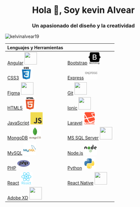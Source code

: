 <h1 align="center">Hola 👋, Soy kevin Alvear</h1>
<h3 align="center">Un apasionado del diseño y la creatividad</h3>

<p align="left"> <img src="https://komarev.com/ghpvc/?username=kelvinalvear19&label=Profile%20views&color=0e75b6&style=flat" alt="kelvinalvear19" /> </p>

| Lenguajes y Herramientas |                                                                                 |
|--------------------------|---------------------------------------------------------------------------------|
| [Angular](https://angular.io) <img src="https://angular.io/assets/images/logos/angular/angular.svg" width="40" height="40"/> | [Bootstrap](https://getbootstrap.com) <img src="https://raw.githubusercontent.com/devicons/devicon/master/icons/bootstrap/bootstrap-plain-wordmark.svg" width="40" height="40"/> |
| [CSS3](https://www.w3schools.com/css/) <img src="https://raw.githubusercontent.com/devicons/devicon/master/icons/css3/css3-original-wordmark.svg" width="40" height="40"/> | [Express](https://expressjs.com) <img src="https://raw.githubusercontent.com/devicons/devicon/master/icons/express/express-original-wordmark.svg" width="40" height="40"/> |
| [Figma](https://www.figma.com/) <img src="https://www.vectorlogo.zone/logos/figma/figma-icon.svg" width="40" height="40"/> | [Git](https://git-scm.com/) <img src="https://www.vectorlogo.zone/logos/git-scm/git-scm-icon.svg" width="40" height="40"/> |
| [HTML5](https://www.w3.org/html/) <img src="https://raw.githubusercontent.com/devicons/devicon/master/icons/html5/html5-original-wordmark.svg" width="40" height="40"/> | [Ionic](https://ionicframework.com) <img src="https://upload.wikimedia.org/wikipedia/commons/d/d1/Ionic_Logo.svg" width="40" height="40"/> |
| [JavaScript](https://developer.mozilla.org/en-US/docs/Web/JavaScript) <img src="https://raw.githubusercontent.com/devicons/devicon/master/icons/javascript/javascript-original.svg" width="40" height="40"/> | [Laravel](https://laravel.com/) <img src="https://raw.githubusercontent.com/devicons/devicon/master/icons/laravel/laravel-plain-wordmark.svg" width="40" height="40"/> |
| [MongoDB](https://www.mongodb.com/) <img src="https://raw.githubusercontent.com/devicons/devicon/master/icons/mongodb/mongodb-original-wordmark.svg" width="40" height="40"/> | [MS SQL Server](https://www.microsoft.com/en-us/sql-server) <img src="https://www.svgrepo.com/show/303229/microsoft-sql-server-logo.svg" width="40" height="40"/> |
| [MySQL](https://www.mysql.com/) <img src="https://raw.githubusercontent.com/devicons/devicon/master/icons/mysql/mysql-original-wordmark.svg" width="40" height="40"/> | [Node.js](https://nodejs.org) <img src="https://raw.githubusercontent.com/devicons/devicon/master/icons/nodejs/nodejs-original-wordmark.svg" width="40" height="40"/> |
| [PHP](https://www.php.net) <img src="https://raw.githubusercontent.com/devicons/devicon/master/icons/php/php-original.svg" width="40" height="40"/> | [Python](https://www.python.org) <img src="https://raw.githubusercontent.com/devicons/devicon/master/icons/python/python-original.svg" width="40" height="40"/> |
| [React](https://reactjs.org/) <img src="https://raw.githubusercontent.com/devicons/devicon/master/icons/react/react-original-wordmark.svg" width="40" height="40"/> | [React Native](https://reactnative.dev/) <img src="https://reactnative.dev/img/header_logo.svg" width="40" height="40"/> |
| [Adobe XD](https://www.adobe.com/products/xd.html) <img src="https://cdn.worldvectorlogo.com/logos/adobe-xd.svg" width="40" height="40"/> |                                                                                 |


